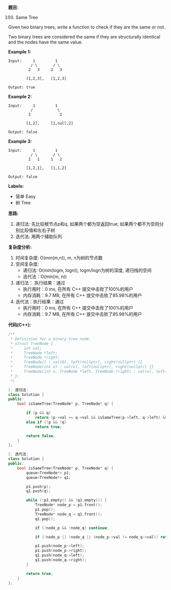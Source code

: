 **题目:**

100. Same Tree

Given two binary trees, write a function to check if they are the same or not.

Two binary trees are considered the same if they are structurally identical and the nodes have the same value.

**Example 1:**
```
Input:     1         1
          / \       / \
         2   3     2   3

        [1,2,3],   [1,2,3]

Output: true
```

**Example 2:**
```
Input:     1         1
          /           \
         2             2

        [1,2],     [1,null,2]

Output: false
```

**Example 3:**
```
Input:     1         1
          / \       / \
         2   1     1   2

        [1,2,1],   [1,1,2]

Output: false
```

**Labels:**
- 简单 Easy
- 树 Tree

**思路:**
1. 递归法: 先比较根节点p和q, 如果两个都为空返回true; 如果两个都不为空则分别比较值和左右子树
2. 迭代法: 用两个辅助队列

**复杂度分析:**
1. 时间复杂度: O(min(m,n)), m, n为树的节点数
2. 空间复杂度: 
    - 递归法: O(min(logm, logn)), logm/logn为树的深度, 递归栈的空间
    - 迭代法：O(min(m, n))
3. 递归法： 执行结果：通过
    - 执行用时：0 ms, 在所有 C++ 提交中击败了100%的用户
    - 内存消耗：9.7 MB, 在所有 C++ 提交中击败了85.98%的用户
4. 迭代法：执行结果：通过
    - 执行用时：0 ms, 在所有 C++ 提交中击败了100%的用户
    - 内存消耗：9.7 MB, 在所有 C++ 提交中击败了85.98%的用户

**代码(C++):**
```C++
/**
 * Definition for a binary tree node.
 * struct TreeNode {
 *     int val;
 *     TreeNode *left;
 *     TreeNode *right;
 *     TreeNode() : val(0), left(nullptr), right(nullptr) {}
 *     TreeNode(int x) : val(x), left(nullptr), right(nullptr) {}
 *     TreeNode(int x, TreeNode *left, TreeNode *right) : val(x), left(left), right(right) {}
 * };
 */

1. 递归法:
class Solution {
public:
    bool isSameTree(TreeNode* p, TreeNode* q) {

        if (p && q)
            return (p->val == q->val && isSameTree(p->left, q->left) && isSameTree(p->right, q->right));
        else if (!p && !q)
            return true;

        return false;
    }
};

2. 迭代法:
class Solution {
public:
    bool isSameTree(TreeNode* p, TreeNode* q) {
        queue<TreeNode*> p1;
        queue<TreeNode*> q1;

        p1.push(p);
        q1.push(q);

        while (!p1.empty() && !q1.empty()) {
            TreeNode* node_p = p1.front();
            p1.pop();
            TreeNode* node_q = q1.front();
            q1.pop();

            if (!node_p && !node_q) continue;

            if (!node_p || !node_q || (node_p->val != node_q->val)) return false;

            p1.push(node_p->left);
            p1.push(node_p->right);
            q1.push(node_q->left);
            q1.push(node_q->right);
        }

        return true;
    }
};
```